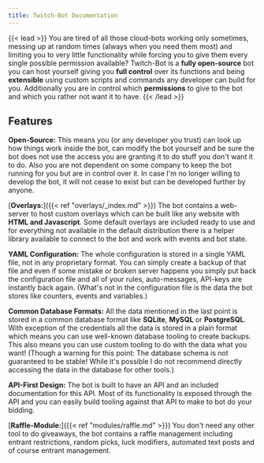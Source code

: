 ```yaml
---
title: Twitch-Bot Documentation
---
```


{{< lead >}}
You are tired of all those cloud-bots working only sometimes, messing up at random times (always when you need them most) and limiting you to very little functionality while forcing you to give them every single possible permission available? Twitch-Bot is a **fully open-source** bot you can host yourself giving you **full control** over its functions and being **extensible** using custom scripts and commands any developer can build for you. Additionally you are in control which **permissions** to give to the bot and which you rather not want it to have.
{{< /lead >}}

## Features

**Open-Source:** This means you (or any developer you trust) can look up how things work inside the bot, can modify the bot yourself and be sure the bot does not use the access you are granting it to do stuff you don't want it to do. Also you are not dependent on some company to keep the bot running for you but are in control over it. In case I'm no longer willing to develop the bot, it will not cease to exist but can be developed further by anyone.

[**Overlays:**]({{< ref "overlays/_index.md" >}}) The bot contains a web-server to host custom overlays which can be built like any website with **HTML and Javascript**. Some default overlays are included ready to use and for everything not available in the default distribution there is a helper library available to connect to the bot and work with events and bot state.

**YAML Configuration:** The whole configuration is stored in a single YAML file, not in any proprietary format. You can simply create a backup of that file and even if some mistake or broken server happens you simply put back the configuration file and all of your rules, auto-messages, API-keys are instantly back again. (What's not in the configuration file is the data the bot stores like counters, events and variables.)

**Common Database Formats:** All the data mentioned in the last point is stored in a common database format like **SQLite**, **MySQL** or **PostgreSQL**. With exception of the credentials all the data is stored in a plain format which means you can use well-known database tooling to create backups. This also means you can use custom tooling to do with the data what you want! (Though a warning for this point: The database schema is not guaranteed to be stable! While it's possible I do not recommend directly accessing the data in the database for other tools.)

**API-First Design:** The bot is built to have an API and an included documentation for this API. Most of its functionality is exposed through the API and you can easily build tooling against that API to make to bot do your bidding.

[**Raffle-Module:**]({{< ref "modules/raffle.md" >}}) You don't need any other tool to do giveaways, the bot contains a raffle management including entrant restrictions, random picks, luck modifiers, automated text posts and of course entrant management.
